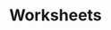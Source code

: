 ---
title: Worksheets
permalink: /portfolio/booklet
portfolio_cards:
    -   card_uri: /portfolio/jpds-program/booklet-cover-design.png
        card_mod: subwide 
    -   card_uri: /portfolio/jpds-program/booklet-inside-1.png
        card_mod: subwide 
    -   card_uri: /portfolio/jpds-program/booklet-cover-back.png
        card_mod: subwide 
---